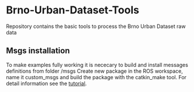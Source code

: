 # Brno-Urban-Dataset-Tools
Repository contains the basic tools to process the Brno Urban Dataset raw data

## Msgs installation
To make examples fully working it is nececary to build and install messages definitions from folder /msgs
Create new package in the ROS workspace, name it custom_msgs and build the package with the catkin_make tool. For detail information see the [tutorial](http://wiki.ros.org/ROS/Tutorials/CreatingMsgAndSrv).
